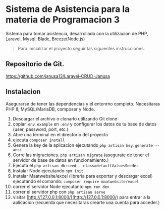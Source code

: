 # Sistema de Asistencia para la materia de Programacion 3

Sistema para tomar asistencia, desarrollado con la utilizacion de PHP, Laravel, Mysql, Blade, Breeze(Node.js)

>Para inicializar el proyecto seguir las siguientes instrucciones.

## Repositorio de Git.
https://github.com/janusa13/Laravel-CRUD-Janusa

## Instalacion

Asegurarse de tener las dependencias y el entonrno completo. Necesitaras PHP 8, MySQL/MariaDB, composer y Node.

1. Descargar el archivo o clonarlo utilizando Git clone
2. copiar`.env.example` en `.env` y configurar los datos de tu base de datos (user, password, port, etc.)
3. Abre una terminal en el directorio del proyecto
4. ejecuta `composer install`
5. Genera la key de la aplicacion ejecutando `php artisan key:generate --ansi`
6. Corre las migraciones. `php artisan migrate` (asegurate de tener el servidor de base de datos en funcionamiento.)
7. Ejecuta el  `php artisan db:seed --class=defaultValuesSeeder`
8. Instalar Node ejecutando `npm init`
9. Instalar Maatwebsite/excel (libreria para exportar y descargar excel) ejecutando el comando: `composer require maatwebsite/excel`
10. correr el servidor Node ejecutanto `npm run dev`
11. correr el servidor php con `php artisan serve`
12. visitar [http://127.0.0.1:8000/](http://127.0.0.1:8000/) para entrar a la aplicacion (recuerda que necesitaras crearte una cuenta para acceder.)
